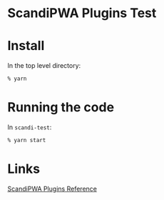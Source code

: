 ScandiPWA Plugins Test
======================

# Install

In the top level directory:

```sh
% yarn
```

# Running the code

In `scandi-test`:

```sh
% yarn start
```

# Links

[ScandiPWA Plugins Reference](https://scandipwa.gitbook.io/docs/how-to-tutorials-intermediate/scandipwa-plugins)